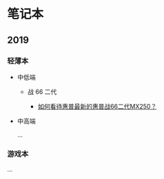 # 笔记本

## 2019

### 轻薄本

- 中低端

    - 战 66 二代

        - [如何看待惠普最新的惠普战66二代MX250？](https://www.zhihu.com/question/318372740)

- 中高端

    ...

### 游戏本

...
